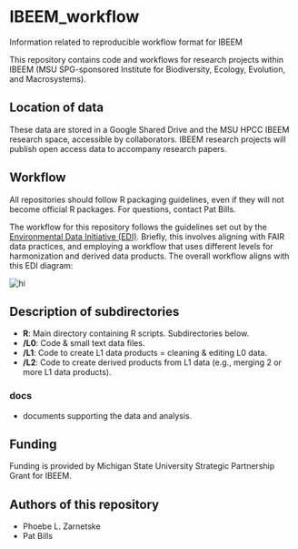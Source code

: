 # IBEEM_workflow
Information related to reproducible workflow format for IBEEM

This repository contains code and workflows for research projects within IBEEM (MSU SPG-sponsored Institute for Biodiversity, Ecology, Evolution, and Macrosystems). 

## Location of data

These data are stored in a Google Shared Drive and the MSU HPCC IBEEM research space, accessible by collaborators. IBEEM research projects will publish open access data to accompany research papers.

## Workflow

All repositories should follow R packaging guidelines, even if they will not become official R packages. For questions, contact Pat Bills. 

The workflow for this repository follows the guidelines set out by the [Environmental Data Initiative (EDI)](https://environmentaldatainitiative.org/). Briefly, this involves aligning with FAIR data practices, and employing a workflow that uses different levels for harmonization and derived data products. The overall workflow aligns with this EDI diagram: 

<img src="https://environmentaldatainitiative.files.wordpress.com/2019/04/harmonization_procedure_general.png" alt="hi" class="inline"/>

## Description of subdirectories 

- **R**: Main directory containing R scripts. Subdirectories below.
- **/L0**: Code & small text data files. 
- **/L1**: Code to create L1 data products = cleaning & editing L0 data. 
- **/L2**: Code to create derived products from L1 data (e.g., merging 2 or more L1 data products).

### docs
- documents supporting the data and analysis.

## Funding 
Funding is provided by Michigan State University Strategic Partnership Grant for IBEEM. 

## Authors of this repository

* Phoebe L. Zarnetske
* Pat Bills
